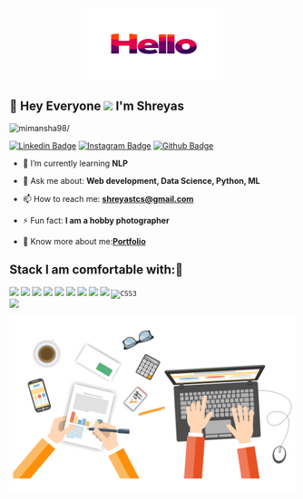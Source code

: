 
<!--
**shreyastc/shreyastc** is a ✨ _special_ ✨ repository because its `README.md` (this file) appears on your GitHub profile.

Here are some ideas to get you started:

- 🔭 I’m currently working on ...
- 🌱 I’m currently learning ...
- 👯 I’m looking to collaborate on ...
- 🤔 I’m looking for help with ...
- 💬 Ask me about ...
- 📫 How to reach me: ...
- 😄 Pronouns: ...
- ⚡ Fun fact: ...
-->



<!--[<img src="https://github.com/TheDudeThatCode/TheDudeThatCode/blob/master/Assets/Gmail.svg" alt="Gmail logo" height="32" width="30">](mailto:shreyastcs@gmail.com/) -->


<p align="center">
  <img src="https://github.com/shreyastc/shreyastc/blob/main/original.gif" height="130" width="250">
</p>
 
## :rainbow: Hey Everyone <img src="https://raw.githubusercontent.com/iampavangandhi/iampavangandhi/master/gifs/Hi.gif" width="30px"> I'm Shreyas
<p align="left"> <img src=https://komarev.com/ghpvc/?username=mimansha98 alt=mimansha98/></p>  

[![Linkedin Badge](https://img.shields.io/badge/linkedin-%230077B5.svg?&style=for-the-badge&logo=linkedin&logoColor=white)](https://www.linkedin.com/in/shreyastc/)
[![Instagram Badge](https://img.shields.io/badge/instagram-%23E4405F.svg?&style=for-the-badge&logo=instagram&logoColor=white)](https://www.instagram.com/shreyasnacamera)
[![Github Badge](https://img.shields.io/badge/github-%23100000.svg?&style=for-the-badge&logo=github&logoColor=white)](https://github.com/shreyastc)

- 🌱 I’m currently learning **NLP**

- 💬 Ask me about: **Web development, Data Science, Python, ML**

- 📫 How to reach me: **shreyastcs@gmail.com**

- ⚡ Fun fact: **I am a hobby photographer**

- 📄 Know more about me:[**Portfolio**](https://shreyastc.github.io/portfolio/)


## Stack I am comfortable with::rocket:
<code><img height="50" src="https://www.vectorlogo.zone/logos/python/python-ar21.svg"></code>
<code><img height="50" src="https://github.com/AwesomeLogos/logomono/blob/gh-pages/logos/tableau-software.svg"></code>
<code><img height="50" src="https://www.vectorlogo.zone/logos/java/java-horizontal.svg"></code>
<code><img height="50" src="https://www.vectorlogo.zone/logos/mysql/mysql-horizontal.svg"></code>
<code><img height="50" src="https://www.vectorlogo.zone/logos/github/github-ar21.svg"></code>
<code><img height="50" src="https://www.vectorlogo.zone/logos/jupyter/jupyter-ar21.svg"></code>
<code><img height="50" src="https://www.vectorlogo.zone/logos/numpy/numpy-ar21.svg"></code>
<code><img height="50" src="https://www.vectorlogo.zone/logos/tensorflow/tensorflow-ar21.svg"></code>
<code><img height="50" src="https://www.vectorlogo.zone/logos/w3_html5/w3_html5-ar21.svg"></code>
<code><img alt="CSS3" src="https://img.shields.io/badge/css3-%231572B6.svg?&style=for-the-badge&logo=css3&logoColor=white"/> </code>
<code><img height="50" src="https://www.vectorlogo.zone/logos/javascript/javascript-horizontal.svg"></code>

<p align="center">
  <img src="https://github.com/shreyastc/shreyastc/blob/main/readme3gif.gif" width="880">
</p> 
